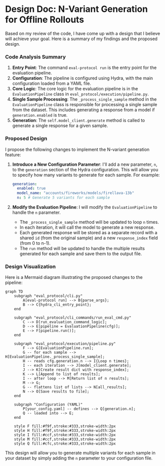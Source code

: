# Design Doc: N-Variant Generation for Offline Rollouts

Based on my review of the code, I have come up with a design that I believe will achieve your goal. Here is a summary of my findings and the proposed design.

### Code Analysis Summary

1.  **Entry Point**: The command `eval-protocol run` is the entry point for the evaluation pipeline.
2.  **Configuration**: The pipeline is configured using Hydra, with the main configuration loaded from a YAML file.
3.  **Core Logic**: The core logic for the evaluation pipeline is in the `EvaluationPipeline` class in `eval_protocol/execution/pipeline.py`.
4.  **Single Sample Processing**: The `_process_single_sample` method in the `EvaluationPipeline` class is responsible for processing a single sample from the dataset. This includes generating a response from a model if `generation.enabled` is true.
5.  **Generation**: The `self.model_client.generate` method is called to generate a single response for a given sample.

### Proposed Design

I propose the following changes to implement the N-variant generation feature:

1.  **Introduce a New Configuration Parameter**: I'll add a new parameter, `n`, to the `generation` section of the Hydra configuration. This will allow you to specify how many variants to generate for each sample. For example:

    ```yaml
    generation:
      enabled: true
      model_name: "accounts/fireworks/models/firellava-13b"
      n: 5 # Generate 5 variants for each sample
    ```

2.  **Modify the Evaluation Pipeline**: I will modify the `EvaluationPipeline` to handle the `n` parameter.
    *   The `_process_single_sample` method will be updated to loop `n` times.
    *   In each iteration, it will call the model to generate a new response.
    *   Each generated response will be stored as a separate record with a shared `id` (from the original sample) and a new `response_index` field (from 0 to n-1).
    *   The `run` method will be updated to handle the multiple results generated for each sample and save them to the output file.

### Design Visualization

Here is a Mermaid diagram illustrating the proposed changes to the pipeline:

```mermaid
graph TD
    subgraph "eval_protocol/cli.py"
        A[eval-protocol run] --> B{parse_args};
        B --> C{hydra_cli_entry_point};
    end

    subgraph "eval_protocol/cli_commands/run_eval_cmd.py"
        C --> D[run_evaluation_command_logic];
        D --> E[pipeline = EvaluationPipeline(cfg)];
        E --> F[pipeline.run()];
    end

    subgraph "eval_protocol/execution/pipeline.py"
        F --> G[EvaluationPipeline.run];
        G -- for each sample --> H[EvaluationPipeline._process_single_sample];
        H -- reads cfg.generation.n --> I{Loop n times};
        I -- each iteration --> J[model_client.generate];
        J --> K[Create result dict with response_index];
        K --> L[Append to list of results];
        I -- after loop --> M[Return list of n results];
        M --> G;
        G -- flattens list of lists --> N[all_results];
        N --> O[Save results to file];
    end

    subgraph "Configuration (YAML)"
        P[your_config.yaml] -- defines --> Q[generation.n];
        Q -- loaded into --> E;
    end

    style F fill:#f9f,stroke:#333,stroke-width:2px
    style H fill:#f9f,stroke:#333,stroke-width:2px
    style I fill:#ccf,stroke:#333,stroke-width:2px
    style M fill:#ccf,stroke:#333,stroke-width:2px
    style Q fill:#cfc,stroke:#333,stroke-width:2px
```

This design will allow you to generate multiple variants for each sample in your dataset by simply adding the `n` parameter to your configuration file.
